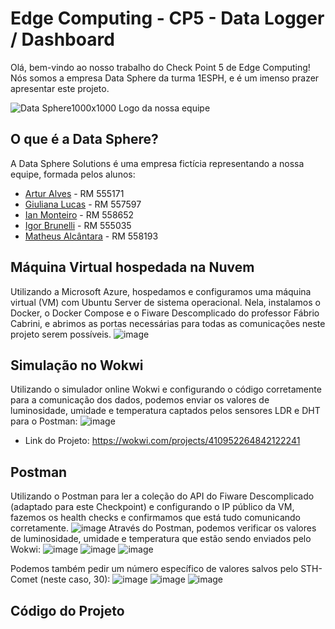 # Edge Computing - CP5 - Data Logger / Dashboard
Olá, bem-vindo ao nosso trabalho do Check Point 5 de Edge Computing! Nós somos a empresa Data Sphere da turma 1ESPH, e é um imenso prazer apresentar este projeto.

![Data Sphere1000x1000](https://github.com/ianmonteirom/CP2-Edge/assets/152393807/0fe80a9b-6290-417d-8367-2abe3824d0b0)
Logo da nossa equipe
## O que é a Data Sphere?
A Data Sphere Solutions é uma empresa fictícia representando a nossa equipe, formada pelos alunos: 
-  <a href="https://www.linkedin.com/in/artur-alves-tenca-b1ba862b6/">Artur Alves</a> - RM 555171 
- <a href="https://www.linkedin.com/in/giuliana-lucas-85b4532b6/">Giuliana Lucas</a> - RM 557597
- <a href="https://www.linkedin.com/in/ian-monteiro-moreira-a4543a2b7/">Ian Monteiro</a> - RM 558652 
- <a href="https://www.linkedin.com/in/igor-brunelli-ralo-39143a2b7/">Igor Brunelli</a> - RM 555035
- <a href="https://www.linkedin.com/in/matheus-estev%C3%A3o-5248b9238/">Matheus Alcântara</a> - RM 558193

## Máquina Virtual hospedada na Nuvem
Utilizando a Microsoft Azure, hospedamos e configuramos uma máquina virtual (VM) com Ubuntu Server de sistema operacional. Nela, instalamos o Docker, o Docker Compose e o Fiware Descomplicado do professor Fábrio Cabrini, e abrimos as portas necessárias para todas as comunicações neste projeto serem possíveis.
![image](https://github.com/user-attachments/assets/40755ca2-5925-4e9e-a063-1c94e3953cbb)

## Simulação no Wokwi
Utilizando o simulador online Wokwi e configurando o código corretamente para a comunicação dos dados, podemos enviar os valores de luminosidade, umidade e temperatura captados pelos sensores LDR e DHT para o Postman:
![image](https://github.com/user-attachments/assets/6e7e57d1-fd03-48a4-8a38-1bcc5d2b7088)

- Link do Projeto: https://wokwi.com/projects/410952264842122241

## Postman
Utilizando o Postman para ler a coleção do API do Fiware Descomplicado (adaptado para este Checkpoint) e configurando o IP público da VM, fazemos os health checks e confirmamos que está tudo comunicando corretamente.
![image](https://github.com/user-attachments/assets/7b1031b4-1573-4ad7-8c35-3b113f16056a)
Através do Postman, podemos verificar os valores de luminosidade, umidade e temperatura que estão sendo enviados pelo Wokwi:
![image](https://github.com/user-attachments/assets/86e87e41-a210-4941-809e-d76d8e84cb9b)
![image](https://github.com/user-attachments/assets/f44b98dd-b6a7-4964-9c7f-73a24f7e3d8b)
![image](https://github.com/user-attachments/assets/56b9e19f-4f39-42fa-a841-9368b22966d7)

Podemos também pedir um número específico de valores salvos pelo STH-Comet (neste caso, 30):
![image](https://github.com/user-attachments/assets/85022632-e4ed-4757-ab99-19e9d777d4f8)
![image](https://github.com/user-attachments/assets/5cf80513-415f-4bbc-94d9-60364efad37d)
![image](https://github.com/user-attachments/assets/6d64c188-ae32-4d70-b7ad-1f6a4d199741)







## Código do Projeto
```

```

